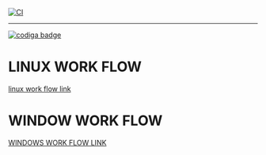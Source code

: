 [![CI](https://github.com/Abishek1027/m1-projectgoal-utility/actions/workflows/main.yml/badge.svg)](https://github.com/Abishek1027/m1-projectgoal-utility/actions/workflows/main.yml)
________________________
<a href="https://app.codiga.io/public/user/github/Abishek1027">
   <img src="https://api.codiga.io/public/badge/user/github/Abishek1027?style=light" alt="codiga badge" />
</a>

# LINUX WORK FLOW
[linux work flow link ](https://github.com/Abishek1027/m1-projectgoal-utility/actions/workflows/main.yml)
# WINDOW WORK FLOW
[WINDOWS WORK FLOW LINK](https://github.com/Abishek1027/m1-projectgoal-utility/actions/runs/1834051458)
